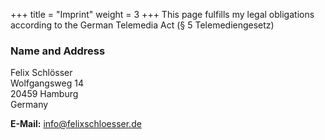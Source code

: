 +++
title = "Imprint"
weight = 3
+++
This page fulfills my legal obligations according to the German Telemedia Act (§ 5 Telemediengesetz)

### Name and Address

Felix Schlösser<br>
Wolfgangsweg 14<br>
20459 Hamburg<br>
Germany

**E-Mail:** [info@felixschloesser.de](mailto:info@felixschloesser.de)
